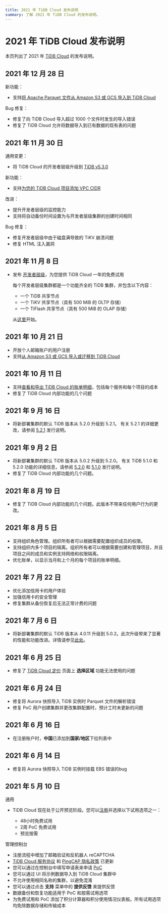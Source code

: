 ```yaml
---
title: 2021 年 TiDB Cloud 发布说明
summary: 了解 2021 年 TiDB Cloud 的发布说明。
---
```


# 2021 年 TiDB Cloud 发布说明

本页列出了 2021 年 [TiDB Cloud](https://www.pingcap.com/tidb-cloud/) 的发布说明。

## 2021 年 12 月 28 日

新功能：

* 支持[将 Apache Parquet 文件从 Amazon S3 或 GCS 导入到 TiDB Cloud](/tidb-cloud/import-parquet-files.md)

Bug 修复：

* 修复了向 TiDB Cloud 导入超过 1000 个文件时发生的导入错误
* 修复了 TiDB Cloud 允许将数据导入到已有数据的现有表的问题

## 2021 年 11 月 30 日

通用变更：

* 将 TiDB Cloud 的开发者层级升级到 [TiDB v5.3.0](https://docs.pingcap.com/tidb/stable/release-5.3.0)

新功能：

* 支持[为您的 TiDB Cloud 项目添加 VPC CIDR](/tidb-cloud/set-up-vpc-peering-connections.md)

改进：

* 提升开发者层级的监控能力
* 支持将自动备份时间设置为与开发者层级集群的创建时间相同

Bug 修复：

* 修复开发者层级中由于磁盘满导致的 TiKV 崩溃问题
* 修复 HTML 注入漏洞

## 2021 年 11 月 8 日

* 发布 [开发者层级](/tidb-cloud/select-cluster-tier.md#tidb-cloud-serverless)，为您提供 TiDB Cloud 一年的免费试用

    每个开发者层级集群都是一个功能齐全的 TiDB 集群，并包含以下内容：

    * 一个 TiDB 共享节点
    * 一个 TiKV 共享节点（具有 500 MiB 的 OLTP 存储）
    * 一个 TiFlash 共享节点（具有 500 MiB 的 OLAP 存储）

  从[这里](/tidb-cloud/tidb-cloud-quickstart.md)开始。

## 2021 年 10 月 21 日

* 开放个人邮箱账户的用户注册
* 支持[从 Amazon S3 或 GCS 导入或迁移到 TiDB Cloud](/tidb-cloud/import-csv-files.md)

## 2021 年 10 月 11 日

* 支持[查看和导出 TiDB Cloud 的账单明细](/tidb-cloud/tidb-cloud-billing.md#billing-details)，包括每个服务和每个项目的成本
* 修复了 TiDB Cloud 内部功能的几个问题

## 2021 年 9 月 16 日

* 将新部署集群的默认 TiDB 版本从 5.2.0 升级到 5.2.1。 有关 5.2.1 的详细更改，请参阅 [5.2.1](https://docs.pingcap.com/tidb/stable/release-5.2.1) 发行说明。

## 2021 年 9 月 2 日

* 将新部署集群的默认 TiDB 版本从 5.0.2 升级到 5.2.0。 有关 TiDB 5.1.0 和 5.2.0 功能的详细信息，请参阅 [5.2.0](https://docs.pingcap.com/tidb/stable/release-5.2.0) 和 [5.1.0](https://docs.pingcap.com/tidb/stable/release-5.1.0) 发行说明。
* 修复了 TiDB Cloud 内部功能的几个问题。

## 2021 年 8 月 19 日

* 修复了 TiDB Cloud 内部功能的几个问题。此版本不带来任何用户行为的更改。

## 2021 年 8 月 5 日

* 支持组织角色管理。组织所有者可以根据需要配置组织成员的权限。
* 支持组织内多个项目的隔离。组织所有者可以根据需要创建和管理项目，并且项目之间的成员和实例支持网络和权限隔离。
* 优化账单，以显示当月和上个月的每个项目的账单明细。

## 2021 年 7 月 22 日

* 优化添加信用卡的用户体验
* 加强信用卡的安全管理
* 修复集群从备份恢复后无法正常计费的问题

## 2021 年 7 月 6 日

* 将新部署集群的默认 TiDB 版本从 4.0.11 升级到 5.0.2。此次升级带来了显著的性能和功能改进。详情请参见[此处](https://docs.pingcap.com/tidb/stable/release-5.0.0)。

## 2021 年 6 月 25 日

* 修复了 [TiDB Cloud 定价](https://www.pingcap.com/pricing/) 页面上 **选择区域** 功能无法使用的问题

## 2021 年 6 月 24 日

* 修复将 Aurora 快照导入 TiDB 实例时 Parquet 文件的解析错误
* 修复 PoC 用户创建集群并更改集群配置时，预计工时未更新的问题

## 2021 年 6 月 16 日

* 在注册账户时，**中国**已添加到**国家/地区**下拉列表中

## 2021 年 6 月 14 日

* 修复将 Aurora 快照导入 TiDB 实例时挂载 EBS 错误的bug

## 2021 年 5 月 10 日

通用

* TiDB Cloud 现在处于公开预览阶段。您可以[注册](https://tidbcloud.com/signup)并选择以下试用选项之一：

    * 48小时免费试用
    * 2周 PoC 免费试用
    * 预览按需

管理控制台

* 注册流程中增加了邮箱验证和反机器人 reCAPTCHA
* [TiDB Cloud 服务协议](https://pingcap.com/legal/tidb-cloud-services-agreement) 和 [PingCAP 隐私政策](https://pingcap.com/legal/privacy-policy/) 已更新
* 您可以通过在控制台中填写申请表来申请 [PoC](/tidb-cloud/tidb-cloud-poc.md)
* 您可以通过 UI 将示例数据导入到 TiDB Cloud 集群中
* 不允许使用相同名称的集群，以避免混淆
* 您可以通过点击 **支持** 菜单中的 **提供反馈** 来提供反馈
* 数据备份和恢复功能适用于 PoC 和按需试用选项
* 为免费试用和 PoC 添加了积分计算器和积分使用情况仪表板。所有试用选项均免除数据存储和传输成本
